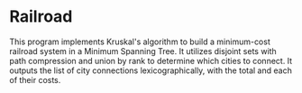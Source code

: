 # Railroad
This program implements Kruskal's algorithm to build a minimum-cost railroad system in a Minimum Spanning Tree. It utilizes disjoint sets with path compression and union by rank to determine which cities to connect. It outputs the list of city connections lexicographically, with the total and each of their costs.
